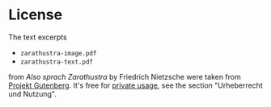 # License

The text excerpts

* `zarathustra-image.pdf`
* `zarathustra-text.pdf`

from *Also sprach Zarathustra* by Friedrich Nietzsche were taken from [Projekt Gutenberg](https://www.projekt-gutenberg.org/nietzsch/zara/zara.html). It's free for [private usage](https://www.projekt-gutenberg.org/info/texte/info.html), see the section "Urheberrecht und Nutzung".
